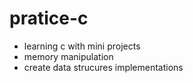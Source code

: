 # pratice-c

- learning c with mini projects 
- memory manipulation 
- create data strucures implementations 
